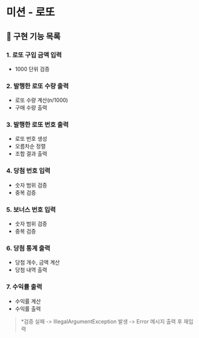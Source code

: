 # 미션 - 로또

## 💫 구현 기능 목록

### 1. 로또 구입 금액 입력
- 1000 단위 검증
### 2. 발행한 로또 수량 출력
- 로또 수량 계산(n/1000)
- 구매 수량 출력
### 3. 발행한 로또 번호 출력
- 로또 번호 생성
- 오름차순 정렬
- 조합 결과 출력
### 4. 당첨 번호 입력
- 숫자 범위 검증
- 중복 검증
### 5. 보너스 번호 입력
- 숫자 범위 검증
- 중복 검증
### 6. 당첨 통계 출력
- 당첨 개수, 금액 계산
- 당첨 내역 출력
### 7. 수익률 출력
- 수익률 계산
- 수익률 출력
> *검증 실패 -> IllegalArgumentException 발생 -> Error 메시지 출력 후 재입력
